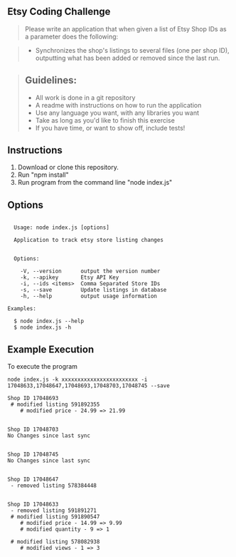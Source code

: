 ## Etsy Coding Challenge


> Please write an application that when given a list of Etsy Shop IDs as a parameter does the following:

> * Synchronizes the shop's listings to several files (one per shop ID), outputting what has been added or removed since the last run.

> Guidelines:
> ----
> * All work is done in a git repository
> * A readme with instructions on how to run the application
> * Use any language you want, with any libraries you want
> * Take as long as you'd like to finish this exercise
> * If you have time, or want to show off, include tests!


## Instructions

1. Download or clone this repository.
2. Run "npm install"
3. Run program from the command line "node index.js"

## Options

```

  Usage: node index.js [options]

  Application to track etsy store listing changes


  Options:

    -V, --version      output the version number
    -k, --apikey       Etsy API Key
    -i, --ids <items>  Comma Separated Store IDs
    -s, --save         Update listings in database
    -h, --help         output usage information

Examples:

  $ node index.js --help
  $ node index.js -h

```

## Example Execution

To execute the program
```
node index.js -k xxxxxxxxxxxxxxxxxxxxxxxx -i 17048633,17048647,17048693,17048703,17048745 --save

Shop ID 17048693
 # modified listing 591892355
    # modified price - 24.99 => 21.99


Shop ID 17048703
No Changes since last sync


Shop ID 17048745
No Changes since last sync


Shop ID 17048647
 - removed listing 578384448


Shop ID 17048633
 - removed listing 591891271
 # modified listing 591890547
    # modified price - 14.99 => 9.99
    # modified quantity - 9 => 1

 # modified listing 578082938
    # modified views - 1 => 3


```